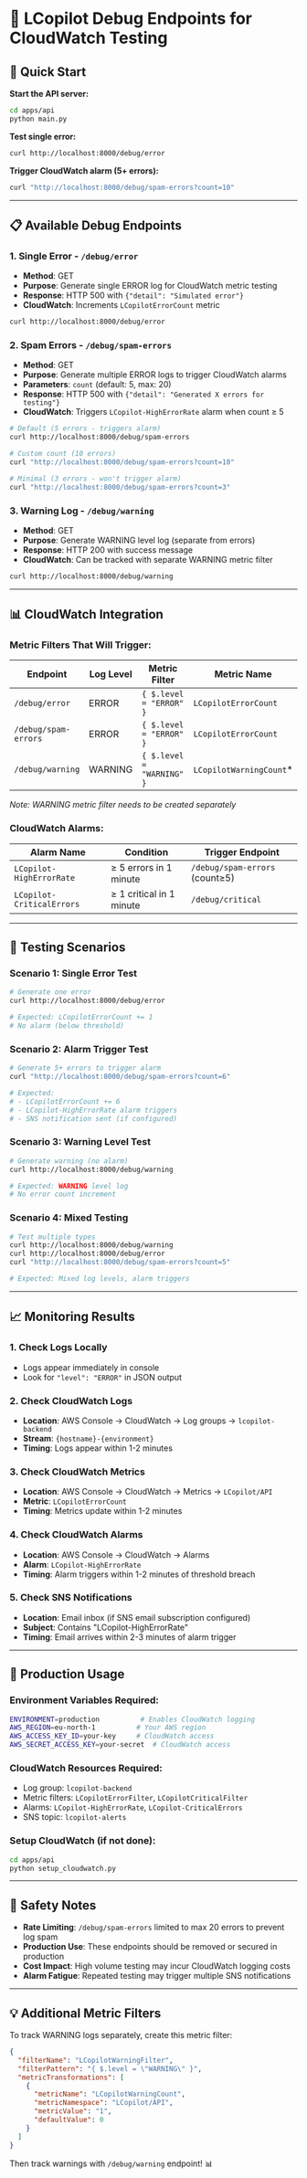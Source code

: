 # 🐛 LCopilot Debug Endpoints for CloudWatch Testing

## 🎯 Quick Start

**Start the API server:**
```bash
cd apps/api
python main.py
```

**Test single error:**
```bash
curl http://localhost:8000/debug/error
```

**Trigger CloudWatch alarm (5+ errors):**
```bash
curl "http://localhost:8000/debug/spam-errors?count=10"
```

---

## 📋 Available Debug Endpoints

### 1. Single Error - `/debug/error`
- **Method**: GET
- **Purpose**: Generate single ERROR log for CloudWatch metric testing
- **Response**: HTTP 500 with `{"detail": "Simulated error"}`
- **CloudWatch**: Increments `LCopilotErrorCount` metric

```bash
curl http://localhost:8000/debug/error
```

### 2. Spam Errors - `/debug/spam-errors`
- **Method**: GET
- **Purpose**: Generate multiple ERROR logs to trigger CloudWatch alarms
- **Parameters**: `count` (default: 5, max: 20)
- **Response**: HTTP 500 with `{"detail": "Generated X errors for testing"}`
- **CloudWatch**: Triggers `LCopilot-HighErrorRate` alarm when count ≥ 5

```bash
# Default (5 errors - triggers alarm)
curl http://localhost:8000/debug/spam-errors

# Custom count (10 errors)
curl "http://localhost:8000/debug/spam-errors?count=10"

# Minimal (3 errors - won't trigger alarm)
curl "http://localhost:8000/debug/spam-errors?count=3"
```

### 3. Warning Log - `/debug/warning`
- **Method**: GET
- **Purpose**: Generate WARNING level log (separate from errors)
- **Response**: HTTP 200 with success message
- **CloudWatch**: Can be tracked with separate WARNING metric filter

```bash
curl http://localhost:8000/debug/warning
```

---

## 📊 CloudWatch Integration

### Metric Filters That Will Trigger:

| Endpoint | Log Level | Metric Filter | Metric Name |
|----------|-----------|---------------|-------------|
| `/debug/error` | ERROR | `{ $.level = "ERROR" }` | `LCopilotErrorCount` |
| `/debug/spam-errors` | ERROR | `{ $.level = "ERROR" }` | `LCopilotErrorCount` |
| `/debug/warning` | WARNING | `{ $.level = "WARNING" }` | `LCopilotWarningCount`* |

*Note: WARNING metric filter needs to be created separately*

### CloudWatch Alarms:

| Alarm Name | Condition | Trigger Endpoint |
|------------|-----------|------------------|
| `LCopilot-HighErrorRate` | ≥ 5 errors in 1 minute | `/debug/spam-errors` (count≥5) |
| `LCopilot-CriticalErrors` | ≥ 1 critical in 1 minute | `/debug/critical` |

---

## 🧪 Testing Scenarios

### Scenario 1: Single Error Test
```bash
# Generate one error
curl http://localhost:8000/debug/error

# Expected: LCopilotErrorCount += 1
# No alarm (below threshold)
```

### Scenario 2: Alarm Trigger Test
```bash
# Generate 5+ errors to trigger alarm
curl "http://localhost:8000/debug/spam-errors?count=6"

# Expected:
# - LCopilotErrorCount += 6
# - LCopilot-HighErrorRate alarm triggers
# - SNS notification sent (if configured)
```

### Scenario 3: Warning Level Test
```bash
# Generate warning (no alarm)
curl http://localhost:8000/debug/warning

# Expected: WARNING level log
# No error count increment
```

### Scenario 4: Mixed Testing
```bash
# Test multiple types
curl http://localhost:8000/debug/warning
curl http://localhost:8000/debug/error
curl "http://localhost:8000/debug/spam-errors?count=5"

# Expected: Mixed log levels, alarm triggers
```

---

## 📈 Monitoring Results

### 1. Check Logs Locally
- Logs appear immediately in console
- Look for `"level": "ERROR"` in JSON output

### 2. Check CloudWatch Logs
- **Location**: AWS Console → CloudWatch → Log groups → `lcopilot-backend`
- **Stream**: `{hostname}-{environment}`
- **Timing**: Logs appear within 1-2 minutes

### 3. Check CloudWatch Metrics
- **Location**: AWS Console → CloudWatch → Metrics → `LCopilot/API`
- **Metric**: `LCopilotErrorCount`
- **Timing**: Metrics update within 1-2 minutes

### 4. Check CloudWatch Alarms
- **Location**: AWS Console → CloudWatch → Alarms
- **Alarm**: `LCopilot-HighErrorRate`
- **Timing**: Alarm triggers within 1-2 minutes of threshold breach

### 5. Check SNS Notifications
- **Location**: Email inbox (if SNS email subscription configured)
- **Subject**: Contains "LCopilot-HighErrorRate"
- **Timing**: Email arrives within 2-3 minutes of alarm trigger

---

## 🔧 Production Usage

### Environment Variables Required:
```bash
ENVIRONMENT=production          # Enables CloudWatch logging
AWS_REGION=eu-north-1          # Your AWS region
AWS_ACCESS_KEY_ID=your-key     # CloudWatch access
AWS_SECRET_ACCESS_KEY=your-secret  # CloudWatch access
```

### CloudWatch Resources Required:
- Log group: `lcopilot-backend`
- Metric filters: `LCopilotErrorFilter`, `LCopilotCriticalFilter`
- Alarms: `LCopilot-HighErrorRate`, `LCopilot-CriticalErrors`
- SNS topic: `lcopilot-alerts`

### Setup CloudWatch (if not done):
```bash
cd apps/api
python setup_cloudwatch.py
```

---

## 🚨 Safety Notes

- **Rate Limiting**: `/debug/spam-errors` limited to max 20 errors to prevent log spam
- **Production Use**: These endpoints should be removed or secured in production
- **Cost Impact**: High volume testing may incur CloudWatch logging costs
- **Alarm Fatigue**: Repeated testing may trigger multiple SNS notifications

---

## 💡 Additional Metric Filters

To track WARNING logs separately, create this metric filter:

```json
{
  "filterName": "LCopilotWarningFilter",
  "filterPattern": "{ $.level = \"WARNING\" }",
  "metricTransformations": [
    {
      "metricName": "LCopilotWarningCount",
      "metricNamespace": "LCopilot/API",
      "metricValue": "1",
      "defaultValue": 0
    }
  ]
}
```

Then track warnings with `/debug/warning` endpoint! 📊